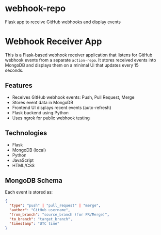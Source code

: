 # webhook-repo
Flask app to receive GitHub webhooks and display events

# Webhook Receiver App

This is a Flask-based webhook receiver application that listens for GitHub webhook events from a separate `action-repo`. It stores received events into MongoDB and displays them on a minimal UI that updates every 15 seconds.

## Features

- Receives GitHub webhook events: Push, Pull Request, Merge
- Stores event data in MongoDB
- Frontend UI displays recent events (auto-refresh)
- Flask backend using Python
- Uses ngrok for public webhook testing

## Technologies

- Flask
- MongoDB (local)
- Python
- JavaScript
- HTML/CSS

## MongoDB Schema

Each event is stored as:

```json
{
  "type": "push" | "pull_request" | "merge",
  "author": "GitHub username",
  "from_branch": "source_branch (for PR/Merge)",
  "to_branch": "target_branch",
  "timestamp": "UTC time"
}

